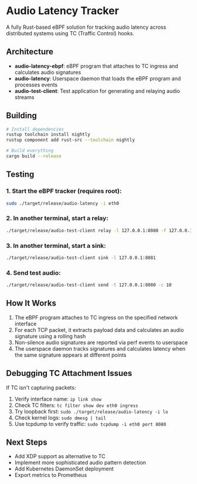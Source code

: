 # Audio Latency Tracker

A fully Rust-based eBPF solution for tracking audio latency across distributed systems using TC (Traffic Control) hooks.

## Architecture

- **audio-latency-ebpf**: eBPF program that attaches to TC ingress and calculates audio signatures
- **audio-latency**: Userspace daemon that loads the eBPF program and processes events
- **audio-test-client**: Test application for generating and relaying audio streams

## Building

```bash
# Install dependencies
rustup toolchain install nightly
rustup component add rust-src --toolchain nightly

# Build everything
cargo build --release
```

## Testing

### 1. Start the eBPF tracker (requires root):

```bash
sudo ./target/release/audio-latency -i eth0
```

### 2. In another terminal, start a relay:

```bash
./target/release/audio-test-client relay -l 127.0.0.1:8080 -f 127.0.0.1:8081
```

### 3. In another terminal, start a sink:

```bash
./target/release/audio-test-client sink -l 127.0.0.1:8081
```

### 4. Send test audio:

```bash
./target/release/audio-test-client send -t 127.0.0.1:8080 -c 10
```

## How It Works

1. The eBPF program attaches to TC ingress on the specified network interface
2. For each TCP packet, it extracts payload data and calculates an audio signature using a rolling hash
3. Non-silence audio signatures are reported via perf events to userspace
4. The userspace daemon tracks signatures and calculates latency when the same signature appears at different points

## Debugging TC Attachment Issues

If TC isn't capturing packets:

1. Verify interface name: `ip link show`
2. Check TC filters: `tc filter show dev eth0 ingress`
3. Try loopback first: `sudo ./target/release/audio-latency -i lo`
4. Check kernel logs: `sudo dmesg | tail`
5. Use tcpdump to verify traffic: `sudo tcpdump -i eth0 port 8080`

## Next Steps

- Add XDP support as alternative to TC
- Implement more sophisticated audio pattern detection
- Add Kubernetes DaemonSet deployment
- Export metrics to Prometheus